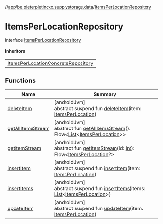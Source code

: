 //[app](../../../index.md)/[be.pieterpletinckx.supplystorage.data](../index.md)/[ItemsPerLocationRepository](index.md)

# ItemsPerLocationRepository

interface [ItemsPerLocationRepository](index.md)

#### Inheritors

| |
|---|
| [ItemsPerLocationConcreteRepository](../-items-per-location-concrete-repository/index.md) |

## Functions

| Name | Summary |
|---|---|
| [deleteItem](delete-item.md) | [androidJvm]<br>abstract suspend fun [deleteItem](delete-item.md)(item: [ItemsPerLocation](../-items-per-location/index.md)) |
| [getAllItemsStream](get-all-items-stream.md) | [androidJvm]<br>abstract fun [getAllItemsStream](get-all-items-stream.md)(): Flow&lt;[List](https://kotlinlang.org/api/latest/jvm/stdlib/kotlin.collections/-list/index.html)&lt;[ItemsPerLocation](../-items-per-location/index.md)&gt;&gt; |
| [getItemStream](get-item-stream.md) | [androidJvm]<br>abstract fun [getItemStream](get-item-stream.md)(id: [Int](https://kotlinlang.org/api/latest/jvm/stdlib/kotlin/-int/index.html)): Flow&lt;[ItemsPerLocation](../-items-per-location/index.md)?&gt; |
| [insertItem](insert-item.md) | [androidJvm]<br>abstract suspend fun [insertItem](insert-item.md)(item: [ItemsPerLocation](../-items-per-location/index.md)) |
| [insertItems](insert-items.md) | [androidJvm]<br>abstract suspend fun [insertItems](insert-items.md)(items: [List](https://kotlinlang.org/api/latest/jvm/stdlib/kotlin.collections/-list/index.html)&lt;[ItemsPerLocation](../-items-per-location/index.md)&gt;) |
| [updateItem](update-item.md) | [androidJvm]<br>abstract suspend fun [updateItem](update-item.md)(item: [ItemsPerLocation](../-items-per-location/index.md)) |
